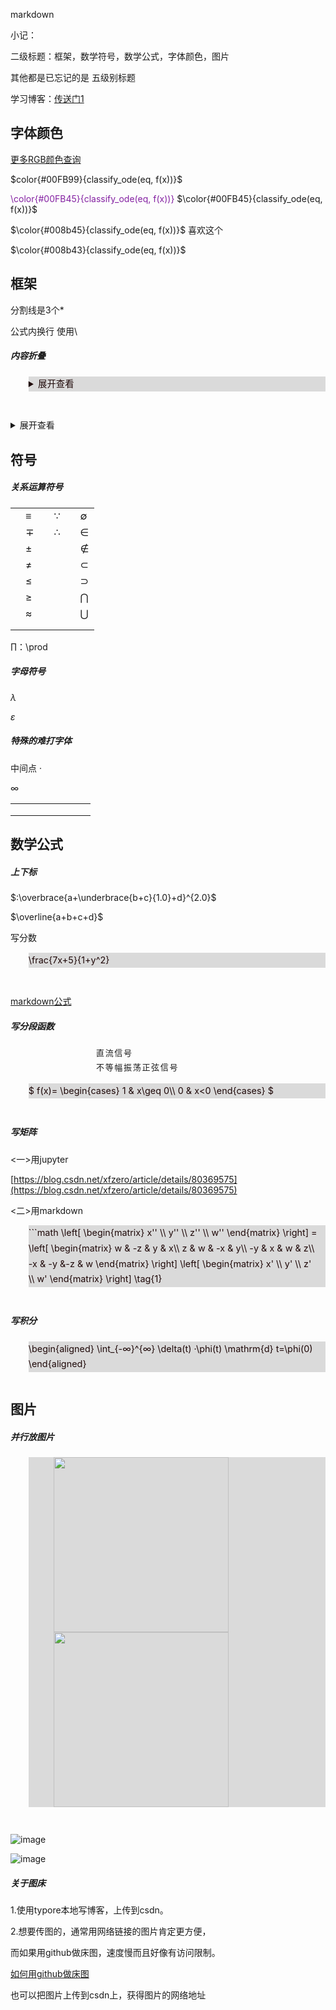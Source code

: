 markdown

小记：

二级标题：框架，数学符号，数学公式，字体颜色，图片

其他都是已忘记的是 五级别标题

学习博客：[传送门1](https://www.cnblogs.com/huiyang865/p/5793517.html)

## 字体颜色

[更多RGB颜色查询](https://tool.oschina.net/commons?type=3)

  $color{#00FB99}{classify_ode(eq, f(x))}$

<script type="math/tex" id="MathJax-Element-6" style="box-sizing: border-box; font-family: var(--monospace); color: rgb(132, 33, 162); display: inline;">\color{#00FB45}{classify_ode(eq, f(x))}</script>  $\color{#00FB45}{classify_ode(eq, f(x))}$
  $\color{#008b45}{classify_ode(eq, f(x))}$ 喜欢这个

  $\color{#008b43}{classify_ode(eq, f(x))}$

## 框架

分割线是3个*

公式内换行 使用\\

##### 内容折叠

<pre spellcheck="false" class="md-fences md-end-block md-fences-with-lineno ty-contain-cm modeLoaded" lang="" cid="n17" mdtype="fences" style="box-sizing: border-box; overflow: visible; font-family: var(--monospace); --select-text-bg-color: #36284e; --select-text-font-color: #fff; font-size: 0.9rem; line-height: 1.71429em; display: block; break-inside: avoid; text-align: left; white-space: normal; background-image: inherit; background-position: inherit; background-size: inherit; background-repeat: inherit; background-attachment: inherit; background-origin: inherit; background-clip: inherit; background-color: rgb(218, 218, 218); position: relative !important; margin-bottom: 3em; margin-left: 2em; padding-left: 0px; padding-right: 1ch; width: inherit; color: rgb(31, 9, 9); font-style: normal; font-variant-ligatures: normal; font-variant-caps: normal; font-weight: 400; letter-spacing: normal; orphans: 2; text-indent: 0px; text-transform: none; widows: 2; word-spacing: 0px; -webkit-text-stroke-width: 0px; text-decoration-style: initial; text-decoration-color: initial;"> <details>
 <summary>展开查看</summary>
 <pre><code>
 System.out.println("Hello to see U!");
 </code></pre>
 </details>
 </pre>



<details style="box-sizing: border-box; margin-top: 0px; margin-bottom: 0px;"><summary style="box-sizing: border-box;">展开查看</summary></details>


## 符号

##### 关系运算符号

|      |           |      |              |      |             |
| ---- | --------- | ---- | ------------ | ---- | ----------- |
|      | $\equiv$  |      | $\because$   |      | $\emptyset$ |
|      | $\mp$     |      | $\therefore$ |      | $\in$       |
|      | $\pm$     |      |              |      | $\notin$    |
|      | $\neq$    |      |              |      | $\subset$   |
|      | $\leq$    |      |              |      | $\supset$   |
|      | $\geq$    |      |              |      | $\bigcap$   |
|      | $\approx$ |      |              |      | $\bigcup$   |
|      |           |      |              |      |             |
|      |           |      |              |      |             |

∏：\prod

##### 字母符号

  $\lambda$

  $\varepsilon$

##### 特殊的难打字体

中间点 ·

∞

|      |      |      |      |      |      |      |      |
| ---- | ---- | ---- | ---- | ---- | ---- | ---- | ---- |
|      |      |      |      |      |      |      |      |
|      |      |      |      |      |      |      |      |
|      |      |      |      |      |      |      |      |

## 数学公式

##### 上下标

  $:\overbrace{a+\underbrace{b+c}{1.0}+d}^{2.0}$

  $\overline{a+b+c+d}$

写分数



<pre spellcheck="false" class="md-fences md-end-block md-fences-with-lineno ty-contain-cm modeLoaded" lang="markdown" cid="n144" mdtype="fences" style="box-sizing: border-box; overflow: visible; font-family: var(--monospace); --select-text-bg-color: #36284e; --select-text-font-color: #fff; font-size: 0.9rem; line-height: 1.71429em; display: block; break-inside: avoid; text-align: left; white-space: normal; background-image: inherit; background-position: inherit; background-size: inherit; background-repeat: inherit; background-attachment: inherit; background-origin: inherit; background-clip: inherit; background-color: rgb(218, 218, 218); position: relative !important; margin-bottom: 3em; margin-left: 2em; padding-left: 0px; padding-right: 1ch; width: inherit; color: rgb(31, 9, 9); font-style: normal; font-variant-ligatures: normal; font-variant-caps: normal; font-weight: 400; letter-spacing: normal; orphans: 2; text-indent: 0px; text-transform: none; widows: 2; word-spacing: 0px; -webkit-text-stroke-width: 0px; text-decoration-style: initial; text-decoration-color: initial;"> \frac{7x+5}{1+y^2}</pre>
[markdown公式](http://www.pianshen.com/article/4253332892/)

##### 写分段函数

<svg xmlns:xlink="http://www.w3.org/1999/xlink" width="67.593ex" height="5.884ex" viewBox="0 -1508.9 29102.4 2533.5" role="img" focusable="false" style="vertical-align: -2.38ex;" class="in-text-selection"><g stroke="currentColor" fill="currentColor" stroke-width="0" transform="matrix(1 0 0 -1 0 0)"><g transform="translate(7007,0)"><g transform="translate(917,0)"><g transform="translate(-14,0)"><g transform="translate(0,615)"><text font-family="STIXGeneral,'Arial Unicode MS',serif" stroke="none" transform="scale(53.819) matrix(1 0 0 -1 0 0)">直</text><g transform="translate(847,0)"><text font-family="STIXGeneral,'Arial Unicode MS',serif" stroke="none" transform="scale(53.819) matrix(1 0 0 -1 0 0)">流</text></g><g transform="translate(1695,0)"><text font-family="STIXGeneral,'Arial Unicode MS',serif" stroke="none" transform="scale(53.819) matrix(1 0 0 -1 0 0)">信</text></g><g transform="translate(2542,0)"><text font-family="STIXGeneral,'Arial Unicode MS',serif" stroke="none" transform="scale(53.819) matrix(1 0 0 -1 0 0)">号</text></g></g><g transform="translate(0,-666)"><text font-family="STIXGeneral,'Arial Unicode MS',serif" stroke="none" transform="scale(53.819) matrix(1 0 0 -1 0 0)">不</text><g transform="translate(847,0)"><text font-family="STIXGeneral,'Arial Unicode MS',serif" stroke="none" transform="scale(53.819) matrix(1 0 0 -1 0 0)">等</text></g><g transform="translate(1695,0)"><text font-family="STIXGeneral,'Arial Unicode MS',serif" stroke="none" transform="scale(53.819) matrix(1 0 0 -1 0 0)">幅</text></g><g transform="translate(2542,0)"><text font-family="STIXGeneral,'Arial Unicode MS',serif" stroke="none" transform="scale(53.819) matrix(1 0 0 -1 0 0)">振</text></g><g transform="translate(3390,0)"><text font-family="STIXGeneral,'Arial Unicode MS',serif" stroke="none" transform="scale(53.819) matrix(1 0 0 -1 0 0)">荡</text></g><g transform="translate(4238,0)"><text font-family="STIXGeneral,'Arial Unicode MS',serif" stroke="none" transform="scale(53.819) matrix(1 0 0 -1 0 0)">正</text></g><g transform="translate(5085,0)"><text font-family="STIXGeneral,'Arial Unicode MS',serif" stroke="none" transform="scale(53.819) matrix(1 0 0 -1 0 0)">弦</text></g><g transform="translate(5933,0)"><text font-family="STIXGeneral,'Arial Unicode MS',serif" stroke="none" transform="scale(53.819) matrix(1 0 0 -1 0 0)">信</text></g><g transform="translate(6781,0)"><text font-family="STIXGeneral,'Arial Unicode MS',serif" stroke="none" transform="scale(53.819) matrix(1 0 0 -1 0 0)">号</text></g></g></g></g></g></g></svg>
<pre spellcheck="false" class="md-fences md-end-block md-fences-with-lineno ty-contain-cm modeLoaded" lang="markdown" cid="n148" mdtype="fences" style="box-sizing: border-box; overflow: visible; font-family: var(--monospace); --select-text-bg-color: #36284e; --select-text-font-color: #fff; font-size: 0.9rem; line-height: 1.71429em; display: block; break-inside: avoid; text-align: left; white-space: normal; background-image: inherit; background-position: inherit; background-size: inherit; background-repeat: inherit; background-attachment: inherit; background-origin: inherit; background-clip: inherit; background-color: rgb(218, 218, 218); position: relative !important; margin-bottom: 3em; margin-left: 2em; padding-left: 0px; padding-right: 1ch; width: inherit; color: rgb(31, 9, 9); font-style: normal; font-variant-ligatures: normal; font-variant-caps: normal; font-weight: 400; letter-spacing: normal; orphans: 2; text-indent: 0px; text-transform: none; widows: 2; word-spacing: 0px; -webkit-text-stroke-width: 0px; text-decoration-style: initial; text-decoration-color: initial;"> $
 f(x)=
 \begin{cases}
 1 & x\geq  0\\
 0 & x<0
 \end{cases}
 $
 </pre>

##### 写矩阵

<一>用jupyter

[https://blog.csdn.net/xfzero/article/details/80369575](https://blog.csdn.net/xfzero/article/details/80369575)

<二>用markdown

<pre spellcheck="false" class="md-fences md-end-block md-fences-with-lineno ty-contain-cm modeLoaded" lang="" cid="n153" mdtype="fences" style="box-sizing: border-box; overflow: visible; font-family: var(--monospace); --select-text-bg-color: #36284e; --select-text-font-color: #fff; font-size: 0.9rem; line-height: 1.71429em; display: block; break-inside: avoid; text-align: left; white-space: normal; background-image: inherit; background-position: inherit; background-size: inherit; background-repeat: inherit; background-attachment: inherit; background-origin: inherit; background-clip: inherit; background-color: rgb(218, 218, 218); position: relative !important; margin-bottom: 3em; margin-left: 2em; padding-left: 0px; padding-right: 1ch; width: inherit; color: rgb(31, 9, 9); font-style: normal; font-variant-ligatures: normal; font-variant-caps: normal; font-weight: 400; letter-spacing: normal; orphans: 2; text-indent: 0px; text-transform: none; widows: 2; word-spacing: 0px; -webkit-text-stroke-width: 0px; text-decoration-style: initial; text-decoration-color: initial;"> ```math
 \left[
  \begin{matrix}
  x'' \\
  y'' \\
  z'' \\
  w''
  \end{matrix}
  \right] = \left[
  \begin{matrix}
  w & -z & y & x\\
  z & w & -x & y\\
  -y & x & w & z\\
  -x & -y &-z & w
  \end{matrix}
  \right] \left[
  \begin{matrix}
  x' \\
  y' \\
  z' \\
  w'
  \end{matrix}
  \right] \tag{1}</pre>

##### 写积分

<pre spellcheck="false" class="md-fences md-end-block md-fences-with-lineno ty-contain-cm modeLoaded" lang="" cid="n158" mdtype="fences" style="box-sizing: border-box; overflow: visible; font-family: var(--monospace); --select-text-bg-color: #36284e; --select-text-font-color: #fff; font-size: 0.9rem; line-height: 1.71429em; display: block; break-inside: avoid; text-align: left; white-space: normal; background-image: inherit; background-position: inherit; background-size: inherit; background-repeat: inherit; background-attachment: inherit; background-origin: inherit; background-clip: inherit; background-color: rgb(218, 218, 218); position: relative !important; margin-bottom: 3em; margin-left: 2em; padding-left: 0px; padding-right: 1ch; width: inherit; color: rgb(31, 9, 9); font-style: normal; font-variant-ligatures: normal; font-variant-caps: normal; font-weight: 400; letter-spacing: normal; orphans: 2; text-indent: 0px; text-transform: none; widows: 2; word-spacing: 0px; -webkit-text-stroke-width: 0px; text-decoration-style: initial; text-decoration-color: initial;"> \begin{aligned}
  \int_{-∞}^{∞} \delta(t)  ·\phi(t)  \mathrm{d} t=\phi(0)
 \end{aligned}</pre>

## 图片

##### 并行放图片

<pre spellcheck="false" class="md-fences md-end-block md-fences-with-lineno ty-contain-cm modeLoaded" lang="" cid="n162" mdtype="fences" style="box-sizing: border-box; overflow: visible; font-family: var(--monospace); --select-text-bg-color: #36284e; --select-text-font-color: #fff; font-size: 0.9rem; line-height: 1.71429em; display: block; break-inside: avoid; text-align: left; white-space: normal; background-image: inherit; background-position: inherit; background-size: inherit; background-repeat: inherit; background-attachment: inherit; background-origin: inherit; background-clip: inherit; background-color: rgb(218, 218, 218); position: relative !important; margin-bottom: 3em; margin-left: 2em; padding-left: 0px; padding-right: 1ch; width: inherit; color: rgb(31, 9, 9); font-style: normal; font-variant-ligatures: normal; font-variant-caps: normal; font-weight: 400; letter-spacing: normal; orphans: 2; text-indent: 0px; text-transform: none; widows: 2; word-spacing: 0px; -webkit-text-stroke-width: 0px; text-decoration-style: initial; text-decoration-color: initial;"> <figure class="second">
  <img src="https://img-blog.csdnimg.cn/20200209125120564.png" width="280"><img src="https://img-blog.csdnimg.cn/20200209135636243.png" width="280"/>
 </figure></pre>



![image](https://upload-images.jianshu.io/upload_images/21154314-c3c948162af242f9.png?imageMogr2/auto-orient/strip%7CimageView2/2/w/1240)

![image](https://upload-images.jianshu.io/upload_images/21154314-d2af9daf2fc0fcc5.png?imageMogr2/auto-orient/strip%7CimageView2/2/w/1240)



##### 关于图床

1.使用typore本地写博客，上传到csdn。

2.想要传图的，通常用网络链接的图片肯定更方便，

而如果用github做床图，速度慢而且好像有访问限制。

[如何用github做床图](https://blog.csdn.net/cnds123321/article/details/85268444#commentBox)

也可以把图片上传到csdn上，获得图片的网络地址